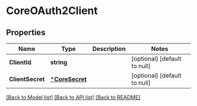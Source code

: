 # CoreOAuth2Client

## Properties
Name | Type | Description | Notes
------------ | ------------- | ------------- | -------------
**ClientId** | **string** |  | [optional] [default to null]
**ClientSecret** | [***CoreSecret**](coreSecret.md) |  | [optional] [default to null]

[[Back to Model list]](../README.md#documentation-for-models) [[Back to API list]](../README.md#documentation-for-api-endpoints) [[Back to README]](../README.md)


